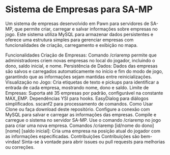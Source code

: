 # Sistema de Empresas para SA-MP

Um sistema de empresas desenvolvido em Pawn para servidores de SA-MP, que permite criar, carregar e salvar informações sobre empresas no jogo. Este sistema utiliza MySQL para armazenar dados persistentes e oferece uma estrutura simples para gerenciar empresas com funcionalidades de criação, carregamento e exibição no mapa.

Funcionalidades
Criação de Empresas: Comando /criaremp permite que administradores criem novas empresas no local do jogador, incluindo o dono, saldo inicial, e nome.
Persistência de Dados: Dados das empresas são salvos e carregados automaticamente no início e fim do modo de jogo, garantindo que as informações sejam mantidas entre reinicializações.
Visualização no Jogo: Cria etiquetas de texto e pickups para identificar a entrada de cada empresa, mostrando nome, dono e saldo.
Limite de Empresas: Suporta até 35 empresas por padrão, configurável na constante MAX_EMP.
Dependências
YSI para hooks.
EasyDialog para diálogos simplificados.
sscanf2 para processamento de comandos.
Como Usar
Clone ou faça download deste repositório.
Configure a conexão com MySQL para salvar e carregar as informações das empresas.
Compile e carregue o sistema no servidor SA-MP.
Use o comando /criaremp no jogo para criar uma nova empresa.
Comandos
/criaremp [id/nome do dono] [nome] [saldo inicial]: Cria uma empresa na posição atual do jogador com as informações especificadas.
Contribuições
Contribuições são bem-vindas! Sinta-se à vontade para abrir issues ou pull requests para melhorias ou correções.
